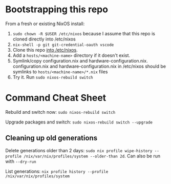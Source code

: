 # Bootstrapping this repo
From a fresh or existing NixOS install:
1. ```sudo chown -R $USER /etc/nixos``` because I assume that this repo is cloned directly into /etc/nixos
2. ```nix-shell -p git git-credential-oauth vscode``` 
3. Clone this repo [into /etc/nixos](https://www.devgem.io/posts/how-to-clone-a-git-repository-into-an-existing-folder).
4. Add a ```hosts/<machine-name>``` directory if it doesn't exist.
5. Symlink/copy configuration.nix and hardware-configuration.nix. configuration.nix and hardware-configuration.nix in /etc/nixos should be symlinks to ```hosts/<machine-name>/*.nix``` files
6. Try it. Run ```sudo nixos-rebuild switch```


# Command Cheat Sheet
Rebuild and switch now: ```sudo nixos-rebuild switch```

Upgrade packages and switch: ```sudo nixos-rebuild switch --upgrade```


## Cleaning up old generations
Delete generations older than 2 days: ```sudo nix profile wipe-history --profile /nix/var/nix/profiles/system --older-than 2d```. Can also be run with ```--dry-run```

List generations: ```nix profile history --profile /nix/var/nix/profiles/system```